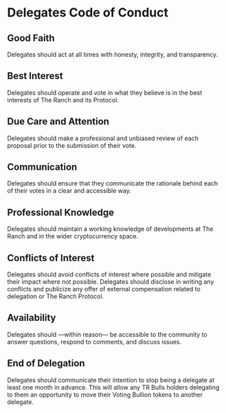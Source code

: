 # Delegates Code of Conduct

## Good Faith

Delegates should act at all times with honesty, integrity, and transparency.

## Best Interest

Delegates should operate and vote in what they believe is in the best interests of The Ranch and its  Protocol.

## Due Care and Attention

Delegates should make a professional and unbiased review of each proposal prior to the submission of their vote.

## Communication

Delegates should ensure that they communicate the rationale behind each of their votes in a clear and accessible way.

## Professional Knowledge

Delegates should maintain a working knowledge of developments at The Ranch and in the wider cryptocurrency space.

## Conflicts of Interest

Delegates should avoid conflicts of interest where possible and mitigate their impact where not possible. Delegates should disclose in writing any conflicts and publicize any offer of external compensation related to delegation or The Ranch Protocol.

## Availability

Delegates should —within reason— be accessible to the community to answer questions, respond to comments, and discuss issues.

## End of Delegation

Delegates should communicate their intention to stop being a delegate at least one month in advance. This will allow any TR Bulls holders delegating to them an opportunity to move their Voting Bullion tokens to another delegate.

